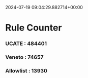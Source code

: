 2024-07-19 09:04:29.882714+00:00
# Rule Counter 
 ### UCATE : 484401

 ### Veneto : 74657

 ### Allowlist : 13930